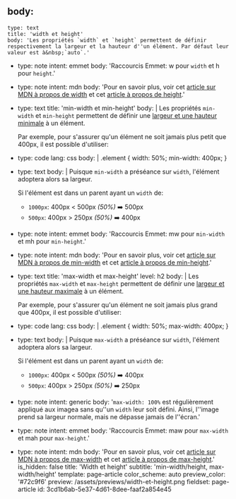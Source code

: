 body:
  -
    type: text
    title: 'width et height'
    body: 'Les propriétés `width` et `height` permettent de définir respectivement la largeur et la hauteur d''un élément. Par défaut leur valeur est à&nbsp;`auto`.'
  -
    type: note
    intent: emmet
    body: 'Raccourcis Emmet: w pour `width` et h pour&nbsp;`height`.'
  -
    type: note
    intent: mdn
    body: 'Pour en savoir plus, voir cet [article sur MDN à propos de width](https://developer.mozilla.org/fr/docs/Web/CSS/width) et cet [article à propos de&nbsp;height](https://developer.mozilla.org/fr/docs/Web/CSS/height).'
  -
    type: text
    title: 'min-width et min-height'
    body: |
      Les propriétés `min-width` et `min-height` permettent de définir une <u>largeur et une hauteur minimale</u> à un&nbsp;élément.
      
      Par exemple, pour s'assurer qu'un élément ne soit jamais plus petit que 400px, il est possible d'utiliser:
  -
    type: code
    lang: css
    body: |
      .element {
        width: 50%;
        min-width: 400px;
      }
  -
    type: text
    body: |
      Puisque `min-width` a préséance sur `width`, l'élément adoptera alors sa&nbsp;largeur.
      
      Si l'élément est dans un parent ayant un `width`&nbsp;de:
      
      - `1000px`: 400px < 500px _(50%)_ ➡️ 500px
      - `500px`: 400px > 250px _(50%)_ ➡️ 400px
  -
    type: note
    intent: emmet
    body: 'Raccourcis Emmet: mw pour `min-width` et mh pour&nbsp;`min-height`.'
  -
    type: note
    intent: mdn
    body: 'Pour en savoir plus, voir cet [article sur MDN à propos de min-width](https://developer.mozilla.org/fr/docs/Web/CSS/min-width) et cet [article à propos de&nbsp;min-height](https://developer.mozilla.org/en-US/docs/Web/CSS/min-height).'
  -
    type: text
    title: 'max-width et max-height'
    level: h2
    body: |
      Les propriétés `max-width` et `max-height` permettent de définir une <u>largeur et une hauteur maximale</u> à un&nbsp;élément.
      
      Par exemple, pour s'assurer qu'un élément ne soit jamais plus grand que 400px, il est possible&nbsp;d'utiliser:
  -
    type: code
    lang: css
    body: |
      .element {
        width: 50%;
        max-width: 400px;
      }
  -
    type: text
    body: |
      Puisque `max-width` a préséance sur `width`, l'élément adoptera alors sa&nbsp;largeur.
      
      Si l'élément est dans un parent ayant un `width`&nbsp;de:
      
      - `1000px`: 400px < 500px _(50%)_ ➡️ 400px
      - `500px`: 400px > 250px _(50%)_ ➡️ 250px
  -
    type: note
    intent: generic
    body: '`max-width: 100%` est régulièrement appliqué aux imagea sans qu''un `width` leur soit défini. Ainsi, l''image prend sa largeur normale, mais ne dépasse jamais de&nbsp;l''écran.'
  -
    type: note
    intent: emmet
    body: 'Raccourcis Emmet: maw pour `max-width` et mah pour&nbsp;`max-height`.'
  -
    type: note
    intent: mdn
    body: 'Pour en savoir plus, voir cet [article sur MDN à propos de max-width](https://developer.mozilla.org/fr/docs/Web/CSS/max-width) et cet [article à propos de&nbsp;max-height](https://developer.mozilla.org/en-US/docs/Web/CSS/max-height).'
is_hidden: false
title: 'Width et height'
subtitle: 'min-width/height, max-width/height'
template: page-article
color_scheme: auto
preview_color: '#72c9f6'
preview: /assets/previews/width-et-height.png
fieldset: page-article
id: 3cd1b6ab-5e37-4d61-8dee-faaf2a854e45
